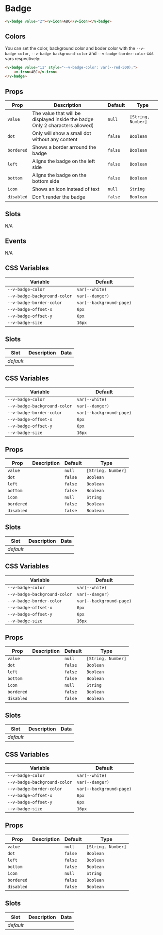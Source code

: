 # Badge

```html
<v-badge value="2"><v-icon>ABC</v-icon></v-badge>
```

## Colors

You can set the color, background color and boder color with the `--v-badge-color`, `--v-badge-background-color` and
`--v-badge-border-color` css vars respectively:

```html
<v-badge value="11" style="--v-badge-color: var(--red-500);">
	<v-icon>ABC</v-icon>
</v-badge>
```

## Props

| Prop       | Description                                                                  | Default | Type               |
| ---------- | ---------------------------------------------------------------------------- | ------- | ------------------ |
| `value`    | The value that will be displayed inside the badge Only 2 characters allowed) | `null`  | `[String, Number]` |
| `dot`      | Only will show a small dot without any content                               | `false` | `Boolean`          |
| `bordered` | Shows a border arround the badge                                             | `false` | `Boolean`          |
| `left`     | Aligns the badge on the left side                                            | `false` | `Boolean`          |
| `bottom`   | Aligns the badge on the bottom side                                          | `false` | `Boolean`          |
| `icon`     | Shows an icon instead of text                                                | `null`  | `String`           |
| `disabled` | Don't render the badge                                                       | `false` | `Boolean`          |

## Slots

N/A

## Events

N/A

## CSS Variables

| Variable                     | Default                  |
| ---------------------------- | ------------------------ |
| `--v-badge-color`            | `var(--white)`           |
| `--v-badge-background-color` | `var(--danger)`          |
| `--v-badge-border-color`     | `var(--background-page)` |
| `--v-badge-offset-x`         | `0px`                    |
| `--v-badge-offset-y`         | `0px`                    |
| `--v-badge-size`             | `16px`                   |

## Slots

| Slot      | Description | Data |
| --------- | ----------- | ---- |
| _default_ |             |      |

## CSS Variables

| Variable                     | Default                  |
| ---------------------------- | ------------------------ |
| `--v-badge-color`            | `var(--white)`           |
| `--v-badge-background-color` | `var(--danger)`          |
| `--v-badge-border-color`     | `var(--background-page)` |
| `--v-badge-offset-x`         | `0px`                    |
| `--v-badge-offset-y`         | `0px`                    |
| `--v-badge-size`             | `16px`                   |

## Props

| Prop       | Description | Default | Type               |
| ---------- | ----------- | ------- | ------------------ |
| `value`    |             | `null`  | `[String, Number]` |
| `dot`      |             | `false` | `Boolean`          |
| `left`     |             | `false` | `Boolean`          |
| `bottom`   |             | `false` | `Boolean`          |
| `icon`     |             | `null`  | `String`           |
| `bordered` |             | `false` | `Boolean`          |
| `disabled` |             | `false` | `Boolean`          |

## Slots

| Slot      | Description | Data |
| --------- | ----------- | ---- |
| _default_ |             |      |

## CSS Variables

| Variable                     | Default                  |
| ---------------------------- | ------------------------ |
| `--v-badge-color`            | `var(--white)`           |
| `--v-badge-background-color` | `var(--danger)`          |
| `--v-badge-border-color`     | `var(--background-page)` |
| `--v-badge-offset-x`         | `0px`                    |
| `--v-badge-offset-y`         | `0px`                    |
| `--v-badge-size`             | `16px`                   |

## Props

| Prop       | Description | Default | Type               |
| ---------- | ----------- | ------- | ------------------ |
| `value`    |             | `null`  | `[String, Number]` |
| `dot`      |             | `false` | `Boolean`          |
| `left`     |             | `false` | `Boolean`          |
| `bottom`   |             | `false` | `Boolean`          |
| `icon`     |             | `null`  | `String`           |
| `bordered` |             | `false` | `Boolean`          |
| `disabled` |             | `false` | `Boolean`          |

## Slots

| Slot      | Description | Data |
| --------- | ----------- | ---- |
| _default_ |             |      |

## CSS Variables

| Variable                     | Default                  |
| ---------------------------- | ------------------------ |
| `--v-badge-color`            | `var(--white)`           |
| `--v-badge-background-color` | `var(--danger)`          |
| `--v-badge-border-color`     | `var(--background-page)` |
| `--v-badge-offset-x`         | `0px`                    |
| `--v-badge-offset-y`         | `0px`                    |
| `--v-badge-size`             | `16px`                   |

## Props

| Prop       | Description | Default | Type               |
| ---------- | ----------- | ------- | ------------------ |
| `value`    |             | `null`  | `[String, Number]` |
| `dot`      |             | `false` | `Boolean`          |
| `left`     |             | `false` | `Boolean`          |
| `bottom`   |             | `false` | `Boolean`          |
| `icon`     |             | `null`  | `String`           |
| `bordered` |             | `false` | `Boolean`          |
| `disabled` |             | `false` | `Boolean`          |

## Slots

| Slot      | Description | Data |
| --------- | ----------- | ---- |
| _default_ |             |      |
